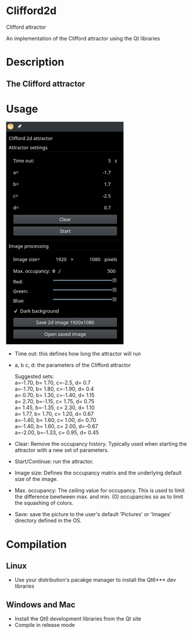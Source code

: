 # Clifford2d
Clifford attractor


An implementation of the Clifford attractor using the Qt libraries

# Description
## The Clifford attractor


# Usage
![image info](./pictures/interface.png)

- Time out: this defines how long the attractor will run

- a, b c, d: the parameters of the Clifford attractor

  Suggested sets:<br>
    a=-1.70, b= 1.70, c=-2.5,  d= 0.7<br>
    a=-1.70, b= 1.80, c=-1.90, d= 0.4<br>
    a= 0.70, b= 1.30, c=-1.40, d= 1.15<br>
    a= 2.70, b=-1.15, c= 1.75, d= 0.75<br>
    a= 1.45, b=-1.35, c= 2.30, d= 1.10<br>
    a= 1.77, b= 1.70, c= 1.20, d= 0.67<br>
    a=-1.40, b= 1.60, c= 1.00, d= 0.70<br>
    a=-1.40, b= 1.60, c= 2.00, d=-0.67<br>
    a=-2.00, b=-1.33, c= 0.95, d= 0.45<br>

- Clear: Remove the occupancy history. Typically used when starting the attractor with a new set of parameters.

- Start/Continue: run the attractor.

- Image size: Defines the occupancy matrix and the underlying default size of the image.

- Max. occupancy: The ceiling value for occupancy. This is used to limit the difference bewtween max. and min. (0) occupancies so as to limit the squashing of colors.

- Save: save the picture to the user's default 'Pictures' or 'Images' directory defined in the OS.



# Compilation
## Linux
- Use your distribution's pacakge manager to  install the Qt6***.dev libraries

## Windows and Mac
- Install the Qt6 development libraries from the Qt site
- Compile in release mode
